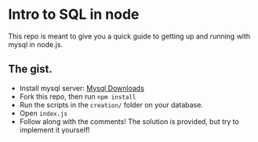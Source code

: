 # Intro to SQL in node
This repo is meant to give you a quick guide to getting up and running with mysql
in node.js.

## The gist.
* Install mysql server: [Mysql Downloads](http://dev.mysql.com/downloads/mysql/)
* Fork this repo, then run `npm install`
* Run the scripts in the `creation/` folder on your database.
* Open `index.js`
* Follow along with the comments! The solution is provided, but try to implement it yourself!
